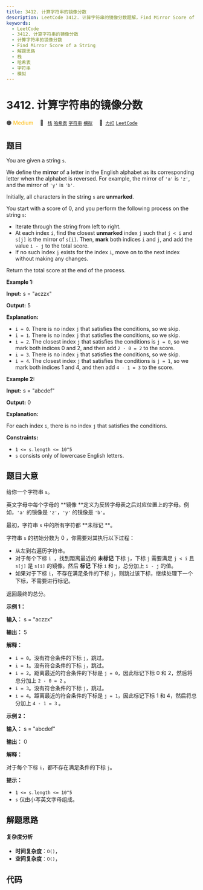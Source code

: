 ```yaml
---
title: 3412. 计算字符串的镜像分数
description: LeetCode 3412. 计算字符串的镜像分数题解，Find Mirror Score of a String，包含解题思路、复杂度分析以及完整的 JavaScript 代码实现。
keywords:
  - LeetCode
  - 3412. 计算字符串的镜像分数
  - 计算字符串的镜像分数
  - Find Mirror Score of a String
  - 解题思路
  - 栈
  - 哈希表
  - 字符串
  - 模拟
---
```


# 3412. 计算字符串的镜像分数

🟠 <font color=#ffb800>Medium</font>&emsp; 🔖&ensp; [`栈`](/tag/stack.md) [`哈希表`](/tag/hash-table.md) [`字符串`](/tag/string.md) [`模拟`](/tag/simulation.md)&emsp; 🔗&ensp;[`力扣`](https://leetcode.cn/problems/find-mirror-score-of-a-string) [`LeetCode`](https://leetcode.com/problems/find-mirror-score-of-a-string)

## 题目

You are given a string `s`.

We define the **mirror** of a letter in the English alphabet as its
corresponding letter when the alphabet is reversed. For example, the mirror of
`'a'` is `'z'`, and the mirror of `'y'` is `'b'`.

Initially, all characters in the string `s` are **unmarked**.

You start with a score of 0, and you perform the following process on the
string `s`:

  * Iterate through the string from left to right.
  * At each index `i`, find the closest **unmarked** index `j` such that `j < i` and `s[j]` is the mirror of `s[i]`. Then, **mark** both indices `i` and `j`, and add the value `i - j` to the total score.
  * If no such index `j` exists for the index `i`, move on to the next index without making any changes.

Return the total score at the end of the process.



**Example 1:**

**Input:** s = "aczzx"

**Output:** 5

**Explanation:**

  * `i = 0`. There is no index `j` that satisfies the conditions, so we skip.
  * `i = 1`. There is no index `j` that satisfies the conditions, so we skip.
  * `i = 2`. The closest index `j` that satisfies the conditions is `j = 0`, so we mark both indices 0 and 2, and then add `2 - 0 = 2` to the score.
  * `i = 3`. There is no index `j` that satisfies the conditions, so we skip.
  * `i = 4`. The closest index `j` that satisfies the conditions is `j = 1`, so we mark both indices 1 and 4, and then add `4 - 1 = 3` to the score.

**Example 2:**

**Input:** s = "abcdef"

**Output:** 0

**Explanation:**

For each index `i`, there is no index `j` that satisfies the conditions.



**Constraints:**

  * `1 <= s.length <= 10^5`
  * `s` consists only of lowercase English letters.


## 题目大意

给你一个字符串 `s`。

英文字母中每个字母的 **镜像  **定义为反转字母表之后对应位置上的字母。例如，`'a'` 的镜像是 `'z'`，`'y'` 的镜像是 `'b'`。

最初，字符串 `s` 中的所有字符都 **未标记  **。

字符串 `s` 的初始分数为 0 ，你需要对其执行以下过程：

  * 从左到右遍历字符串。
  * 对于每个下标 `i `，找到距离最近的 **未标记** 下标 `j`，下标 `j` 需要满足 `j < i` 且 `s[j]` 是 `s[i]` 的镜像。然后 **标记** 下标 `i` 和 `j`，总分加上 `i - j` 的值。
  * 如果对于下标 `i`，不存在满足条件的下标 `j`，则跳过该下标，继续处理下一个下标，不需要进行标记。

返回最终的总分。



**示例 1：**

**输入：** s = "aczzx"

**输出：** 5

**解释：**

  * `i = 0`。没有符合条件的下标 `j`，跳过。
  * `i = 1`。没有符合条件的下标 `j`，跳过。
  * `i = 2`。距离最近的符合条件的下标是 `j = 0`，因此标记下标 0 和 2，然后将总分加上 `2 - 0 = 2` 。
  * `i = 3`。没有符合条件的下标 `j`，跳过。
  * `i = 4`。距离最近的符合条件的下标是 `j = 1`，因此标记下标 1 和 4，然后将总分加上 `4 - 1 = 3` 。

**示例 2：**

**输入：** s = "abcdef"

**输出：** 0

**解释：**

对于每个下标 `i`，都不存在满足条件的下标 `j`。



**提示：**

  * `1 <= s.length <= 10^5`
  * `s` 仅由小写英文字母组成。


## 解题思路

#### 复杂度分析

- **时间复杂度**：`O()`，
- **空间复杂度**：`O()`，

## 代码

```javascript

```
